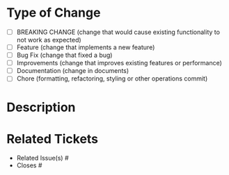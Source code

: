 # Type of Change

<!-- Check what's necessary or check all if applicable -->

- [ ] BREAKING CHANGE (change that would cause existing functionality to not work as expected)
- [ ] Feature (change that implements a new feature)
- [ ] Bug Fix (change that fixed a bug)
- [ ] Improvements (change that improves existing features or performance)
- [ ] Documentation (change in documents)
- [ ] Chore (formatting, refactoring, styling or other operations commit)

###

# Description

<!-- Please provide at least a short description of this pr. -->

###

# Related Tickets

<!-- _If this pull request contains related or close an issue, please add them here. -->

- Related Issue(s) #
- Closes #